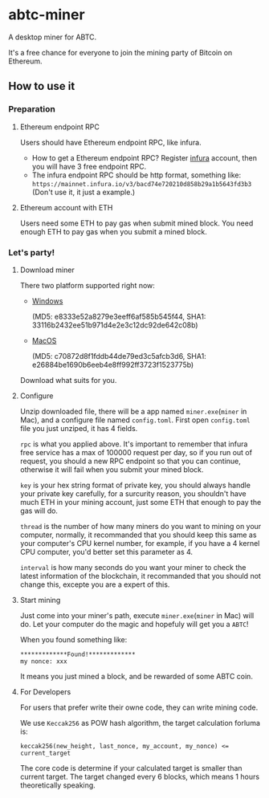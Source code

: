 # abtc-miner
A desktop miner for ABTC.

It's a free chance for everyone to join the mining party of Bitcoin on Ethereum.

## How to use it

### Preparation
1. Ethereum endpoint RPC

    Users should have Ethereum endpoint RPC, like infura.
    * How to get a Ethereum endpoint RPC? Register [infura](https://infura.io/) account, then you will have 3 free endpoint RPC.
    * The infura endpoint RPC should be http format, something like: `https://mainnet.infura.io/v3/bacd74e720210d858b29a1b5643fd3b3` (Don't use it, it just a example.)
   
2. Ethereum account with ETH

    Users need some ETH to pay gas when submit mined block. You need enough ETH to pay gas when you submit a mined block.


### Let's party!

1. Download miner

    There two platform supported right now: 
    * [Windows](https://github.com/Algorithmic-Bitcoin/abtc-miner/releases/download/0.2.0/abtc-miner-win-v0.2.0.zip) 
    
        (MD5: e8333e52a8279e3eeff6af585b545f44, SHA1: 33116b2432ee51b971d4e2e3c12dc92de642c08b)
    * [MacOS](https://github.com/Algorithmic-Bitcoin/abtc-miner/releases/download/0.2.0/abtc-miner-mac-v0.2.0.zip) 
    
        (MD5: c70872d8f1fddb44de79ed3c5afcb3d6, SHA1: e26884be1690b6eeb4e8ff992ff3723f1523775b)
    
    Download what suits for you.

2. Configure

    Unzip downloaded file, there will be a app named `miner.exe`(`miner` in Mac), and a configure file named `config.toml`. First open `config.toml` file you just unziped, it has 4 fields.
    
    `rpc` is what you applied above. It's important to remember that infura free service has a max of 100000 request per day, so if you run out of request, you should a new RPC endpoint so that you can continue, otherwise it will fail when you submit your mined block.
    
    `key` is your hex string format of private key, you should always handle your private key carefully, for a surcurity reason, you shouldn't have much ETH in your mining account, just some ETH that enough to pay the gas will do.
    
    `thread` is the number of how many miners do you want to mining on your computer, normally, it recommanded that you should keep this same as your computer's CPU kernel number, for example, if you have a 4 kernel CPU computer, you'd better set this parameter as 4.
    
    `interval` is how many seconds do you want your miner to check the latest information of the blockchain, it recommanded that you should not change this, excepte you are a expert of this.
    
3. Start mining

    Just come into your miner's path, execute `miner.exe`(`miner` in Mac) will do. Let your computer do the magic and hopefuly will get you a `ABTC`!
    
    When you found something like:
    ```
    *************Found!*************
    my nonce: xxx
    ```
    It means you just mined a block, and be rewarded of some ABTC coin.
    
 4. For Developers
 
    For users that prefer write their owne code, they can write mining code.
    
    We use `Keccak256` as POW hash algorithm, the target calculation forluma is: 
    ```
    keccak256(new_height, last_nonce, my_account, my_nonce) <= current_target
    ```
    
    The core code is determine if your calculated target is smaller than current target. The target changed every 6 blocks, which means 1 hours theoretically speaking.

